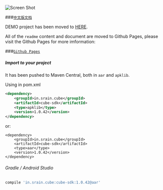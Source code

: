

![Screen Shot](https://raw.githubusercontent.com/etao-open-source/cube-sdk/dev/screen-shot.png)

###[`中文版文档`](http://cube-sdk.liaohuqiu.net/cn)

DEMO project has been moved to [HERE](https://github.com/liaohuqiu/android-cube-app).

All of the `readme` content and document are moved to Github Pages, please visit the Github Pages for more imformation:

###[`Github Pages`](http://cube-sdk.liaohuqiu.net)

##### Import to your project

It has been pushed to Maven Central, both in `aar` and `apklib`.

Using in pom.xml

```xml
<dependency>
    <groupId>in.srain.cube</groupId>
    <artifactId>cube-sdk</artifactId>
    <type>apklib</type>
    <version>1.0.42</version>
</dependency>
```

or:

```
<dependency>
    <groupId>in.srain.cube</groupId>
    <artifactId>cube-sdk</artifactId>
    <type>aar</type>
    <version>1.0.42</version>
</dependency>
```

###### Gradle / Android Studio

``` gradle 
compile 'in.srain.cube:cube-sdk:1.0.42@aar'
`````